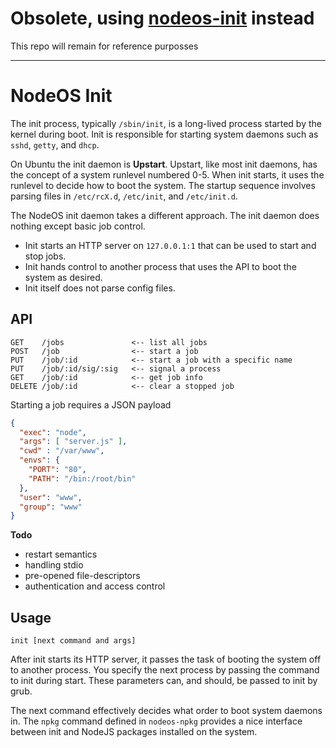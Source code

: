 # Obsolete, using [nodeos-init](https://github.com/piranna/nodeos-init) instead

This repo will remain for reference purposses

----

# NodeOS Init

The init process, typically `/sbin/init`, is a long-lived process started by the kernel during boot.
Init is responsible for starting system daemons such as `sshd`, `getty`, and `dhcp`.

On Ubuntu the init daemon is **Upstart**.
Upstart, like most init daemons, has the concept of a system runlevel numbered 0-5.
When init starts, it uses the runlevel to decide how to boot the system.
The startup sequence involves parsing files in `/etc/rcX.d`,
`/etc/init`, and `/etc/init.d`.

The NodeOS init daemon takes a different approach.
The init daemon does nothing except basic job control.

- Init starts an HTTP server on `127.0.0.1:1` that can be used to start and stop jobs.
- Init hands control to another process that uses the API to boot the system as desired.
- Init itself does not parse config files.

## API

```
GET    /jobs               <-- list all jobs
POST   /job                <-- start a job
PUT    /job/:id            <-- start a job with a specific name
PUT    /job/:id/sig/:sig   <-- signal a process
GET    /job/:id            <-- get job info
DELETE /job/:id            <-- clear a stopped job
```

Starting a job requires a JSON payload

```json
{
  "exec": "node",
  "args": [ "server.js" ],
  "cwd" : "/var/www",
  "envs": {
    "PORT": "80",
    "PATH": "/bin:/root/bin"
  },
  "user": "www",
  "group": "www"
}
```

**Todo**

- restart semantics
- handling stdio
- pre-opened file-descriptors
- authentication and access control

## Usage

```
init [next command and args]
```

After init starts its HTTP server,
it passes the task of booting the system off to another process.
You specify the next process by passing the command to init during start.
These parameters can, and should, be passed to init by grub.

The next command effectively decides what order to boot system daemons in.
The `npkg` command defined in `nodeos-npkg` provides a nice interface between init 
and NodeJS packages installed on the system.

